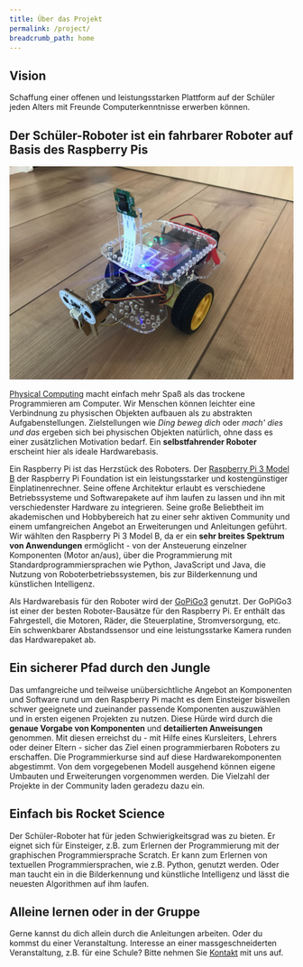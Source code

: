 ```yaml
---
title: Über das Projekt
permalink: /project/
breadcrumb_path: home
---
```


## Vision

Schaffung einer offenen und leistungsstarken Plattform auf der Schüler jeden Alters mit Freunde Computerkenntnisse erwerben können.

## Der Schüler-Roboter ist ein fahrbarer Roboter auf Basis des Raspberry Pis

![Schüler-Roboter](images/student-robot.jpg)

[Physical Computing](https://de.wikipedia.org/wiki/Physical_Computing) macht einfach mehr Spaß als das trockene Programmieren am Computer. Wir Menschen können leichter eine Verbindnung zu physischen Objekten aufbauen als zu abstrakten Aufgabenstellungen. Zielstellungen wie *Ding beweg dich* oder *mach' dies und das* ergeben sich bei physischen Objekten natürlich, ohne dass es einer zusätzlichen Motivation bedarf. Ein **selbstfahrender Roboter** erscheint hier als ideale Hardwarebasis.

Ein Raspberry Pi ist das Herzstück des Roboters. Der [Raspberry Pi 3 Model B](https://www.raspberrypi.org/products/raspberry-pi-3-model-b/) der Raspberry Pi Foundation ist ein leistungsstarker und kostengünstiger Einplatinenrechner. Seine offene Architektur erlaubt es verschiedene Betriebssysteme und Softwarepakete auf ihm laufen zu lassen und ihn mit verschiedenster Hardware zu integrieren. Seine große Beliebtheit im akademischen und Hobbybereich hat zu einer sehr aktiven Community und einem umfangreichen Angebot an Erweiterungen und Anleitungen geführt. Wir wählten den Raspberry Pi 3 Model B, da er ein **sehr breites Spektrum von Anwendungen** ermöglicht - von der Ansteuerung einzelner Komponenten (Motor an/aus), über die Programmierung mit Standardprogrammiersprachen wie Python, JavaScript und Java, die Nutzung von Roboterbetriebssystemen, bis zur Bilderkennung und künstlichen Intelligenz.

Als Hardwarebasis für den Roboter wird der [GoPiGo3](https://www.dexterindustries.com/gopigo3/) genutzt. Der GoPiGo3 ist einer der besten Roboter-Bausätze für den Raspberry Pi. Er enthält das Fahrgestell, die Motoren, Räder, die Steuerplatine, Stromversorgung, etc. Ein schwenkbarer Abstandssensor und eine leistungsstarke Kamera runden das Hardwarepaket ab.

## Ein sicherer Pfad durch den Jungle

Das umfangreiche und teilweise unübersichtliche Angebot an Komponenten und Software rund um den Raspberry Pi macht es dem Einsteiger bisweilen schwer geeignete und zueinander passende Komponenten auszuwählen und in ersten eigenen Projekten zu nutzen. Diese Hürde wird durch die **genaue Vorgabe von Komponenten** und **detailierten Anweisungen** genommen. Mit diesen erreichst du - mit Hilfe eines Kursleiters, Lehrers oder deiner Eltern - sicher das Ziel einen programmierbaren Roboters zu erschaffen. Die Programmierkurse sind auf diese Hardwarekomponenten abgestimmt. Von dem vorgegebenen Modell ausgehend können eigene Umbauten und Erweiterungen vorgenommen werden. Die Vielzahl der Projekte in der Community laden geradezu dazu ein.

## Einfach bis Rocket Science

Der Schüler-Roboter hat für jeden Schwierigkeitsgrad was zu bieten. Er eignet sich für Einsteiger, z.B. zum Erlernen der Programmierung mit der graphischen Programmiersprache Scratch. Er kann zum Erlernen von textuellen Programmiersprachen, wie z.B. Python, genutzt werden. Oder man taucht ein in die Bilderkennung und künstliche Intelligenz und lässt die neuesten Algorithmen auf ihm laufen.

## Alleine lernen oder in der Gruppe

Gerne kannst du dich allein durch die Anleitungen arbeiten. Oder du kommst du einer Veranstaltung. Interesse an einer massgeschneiderten Veranstaltung, z.B. für eine Schule? Bitte nehmen Sie [Kontakt](../contact/) mit uns auf.
